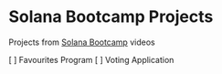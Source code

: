 # Solana Bootcamp Projects

Projects from [Solana Bootcamp](https://www.youtube.com/watch?v=amAq-WHAFs8) videos

[ ] Favourites Program
[ ] Voting Application